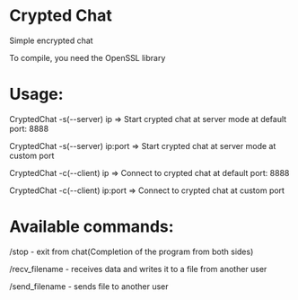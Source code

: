 # Crypted Chat
Simple encrypted chat

To compile, you need the OpenSSL library

# Usage:
  CryptedChat -s(--server) ip => Start crypted chat at server mode at default port: 8888
  
  CryptedChat -s(--server) ip:port => Start crypted chat at server mode at custom port
  
  CryptedChat -c(--client) ip => Connect to crypted chat at default port: 8888
  
  CryptedChat -c(--client) ip:port => Connect to crypted chat at custom port
  
# Available commands:
  /stop - exit from chat(Completion of the program from both sides)
  
  /recv_filename - receives data and writes it to a file from another user
  
  /send_filename - sends file to another user
